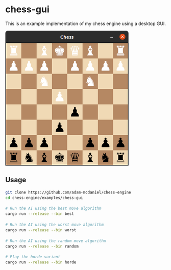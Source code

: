# chess-gui

This is an example implementation of my chess engine using a desktop GUI.

![Chess-GUI](../../assets/gui.png)

## Usage

```bash
git clone https://github.com/adam-mcdaniel/chess-engine
cd chess-engine/examples/chess-gui

# Run the AI using the best move algorithm
cargo run --release --bin best

# Run the AI using the worst move algorithm
cargo run --release --bin worst

# Run the AI using the random move algorithm
cargo run --release --bin random

# Play the horde variant
cargo run --release --bin horde
```